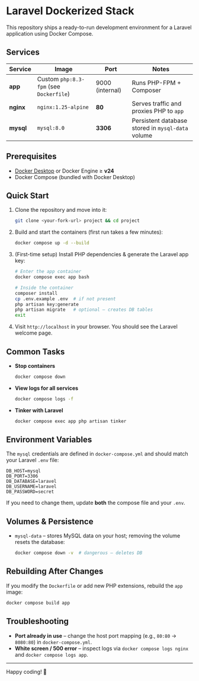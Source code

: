 # Laravel Dockerized Stack

This repository ships a ready-to-run development environment for a Laravel application using Docker Compose.

Services
---------

| Service | Image | Port | Notes |
|---------|---------------------|------|-------|
| **app** | Custom `php:8.3-fpm` (see `Dockerfile`) | 9000 (internal) | Runs PHP-FPM + Composer |
| **nginx** | `nginx:1.25-alpine` | **80** | Serves traffic and proxies PHP to `app` |
| **mysql** | `mysql:8.0` | **3306** | Persistent database stored in `mysql-data` volume |

Prerequisites
-------------

* [Docker Desktop](https://www.docker.com/products/docker-desktop/) or Docker Engine ≥ **v24**
* Docker Compose (bundled with Docker Desktop)

Quick Start
-----------

1. Clone the repository and move into it:

   ```bash
   git clone <your-fork-url> project && cd project
   ```

2. Build and start the containers (first run takes a few minutes):

   ```bash
   docker compose up -d --build
   ```

3. (First-time setup) Install PHP dependencies & generate the Laravel app key:

   ```bash
   # Enter the app container
   docker compose exec app bash

   # Inside the container
   composer install
   cp .env.example .env  # if not present
   php artisan key:generate
   php artisan migrate   # optional – creates DB tables
   exit
   ```

4. Visit `http://localhost` in your browser. You should see the Laravel welcome page.

Common Tasks
------------

* **Stop containers**
  ```bash
  docker compose down
  ```
* **View logs for all services**
  ```bash
  docker compose logs -f
  ```
* **Tinker with Laravel**
  ```bash
  docker compose exec app php artisan tinker
  ```

Environment Variables
---------------------

The `mysql` credentials are defined in `docker-compose.yml` and should match your Laravel `.env` file:

```
DB_HOST=mysql
DB_PORT=3306
DB_DATABASE=laravel
DB_USERNAME=laravel
DB_PASSWORD=secret
```

If you need to change them, update **both** the compose file and your `.env`.

Volumes & Persistence
---------------------

* `mysql-data` – stores MySQL data on your host; removing the volume resets the database:
  ```bash
  docker compose down -v  # dangerous – deletes DB
  ```

Rebuilding After Changes
------------------------

If you modify the `Dockerfile` or add new PHP extensions, rebuild the `app` image:

```bash
docker compose build app
```

Troubleshooting
---------------

* **Port already in use** – change the host port mapping (e.g., `80:80` → `8080:80`) in `docker-compose.yml`.
* **White screen / 500 error** – inspect logs via `docker compose logs nginx` and `docker compose logs app`.

---

Happy coding! 🚀